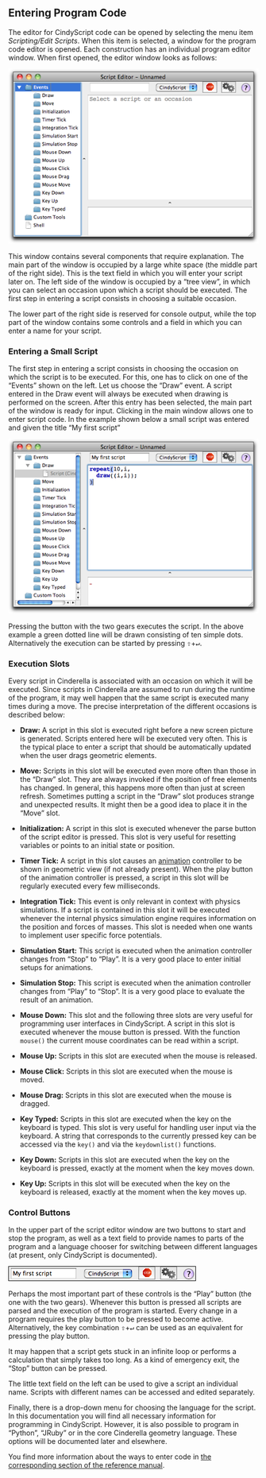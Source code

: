 ## Entering Program Code

The editor for CindyScript code can be opened by selecting the menu item *Scripting/Edit Scripts*.
When this item is selected, a window for the program code editor is opened.
Each construction has an individual program editor window.
When first opened, the editor window looks as follows:

![The script editor](img/EnterScript5.png)

This window contains several components that require explanation.
The main part of the window is occupied by a large white space (the middle part of the right side).
This is the text field in which you will enter your script later on.
The left side of the window is occupied by a “tree view”, in which you can select an occasion upon which a script should be executed.
The first step in entering a script consists in choosing a suitable occasion.

The lower part of the right side is reserved for console output, while the top part of the window contains some controls and a field in which you can enter a name for your script.

### Entering a Small Script

The first step in entering a script consists in choosing the occasion on which the script is to be executed.
For this, one has to click on one of the “Events” shown on the left.
Let us choose the “Draw” event.
A script entered in the Draw event will always be executed when drawing is performed on the screen.
After this entry has been selected, the main part of the window is ready for input.
Clicking in the main window allows one to enter script code.
In the example shown below a small script was entered and given the title “My first script”

![Entering text](img/EnterScript6.png)

Pressing the button with the two gears executes the script.
In the above example a green dotted line will be drawn consisting of ten simple dots.
Alternatively the execution can be started by pressing <kbd>⇧</kbd>+<kbd>↵</kbd>.

### Execution Slots

Every script in Cinderella is associated with an occasion on which it will be executed.
Since scripts in Cinderella are assumed to run during the runtime of the program, it may well happen that the same script is executed many times during a move.
The precise interpretation of the different occasions is described below:

*  **Draw:**
A script in this slot is executed right before a new screen picture is generated.
Scripts entered here will be executed very often.
This is the typical place to enter a script that should be automatically updated when the user drags geometric elements.

* **Move:**
Scripts in this slot will be executed even more often than those in the “Draw” slot.
They are always invoked if the position of free elements has changed.
In general, this happens more often than just at screen refresh.
Sometimes putting a script in the “Draw” slot produces strange and unexpected results.
It might then be a good idea to place it in the “Move” slot.

* **Initialization:**
A script in this slot is executed whenever the parse button of the script editor is pressed.
This slot is very useful for resetting variables or points to an initial state or position.

* **Timer Tick:**
A script in this slot causes an [animation](Animation.md) controller to be shown in geometric view (if not already present).
When the play button of the animation controller is pressed, a script in this slot will be regularly executed every few milliseconds.

* **Integration Tick:**
This event is only relevant in context with physics simulations.
If a script is contained in this slot it will be executed whenever the internal physics simulation engine requires information on the position and forces of masses.
This slot is needed when one wants to implement user specific force potentials.

* **Simulation Start:**
This script is executed when the animation controller changes from “Stop” to “Play”. It is a very good place to enter initial setups for animations.

* **Simulation Stop:**
This script is executed when the animation controller changes from “Play” to “Stop”. It is a very good place to evaluate the result of an animation.

* **Mouse Down:**
This slot and the following three slots are very useful for programming user interfaces in CindyScript.
A script in this slot is executed whenever the mouse button is pressed.
With the function `mouse()` the current mouse coordinates can be read within a script.

* **Mouse Up:**
Scripts in this slot are executed when the mouse is released.

* **Mouse Click:**
Scripts in this slot are executed when the mouse is moved.

* **Mouse Drag:**
Scripts in this slot are executed when the mouse is dragged.

* **Key Typed:**
Scripts in this slot are executed when the key on the keyboard is typed.
This slot is very useful for handling user input via the keyboard.
A string that corresponds to the currently pressed key can be accessed via the `key()` and via the `keydownlist()` functions.

* **Key Down:**
Scripts in this slot are executed when the key on the keyboard is pressed, exactly at the moment when the key moves down.

* **Key Up:**
Scripts in this slot will be executed when the key on the keyboard is released, exactly at the moment when the key moves up.

###  Control Buttons

In the upper part of the script editor window are two buttons to start and stop the program, as well as a text field to provide names to parts of the program and a language chooser for switching between different languages (at present, only CindyScript is documented).

![The script controls](img/EnterScript7.png)

Perhaps the most important part of these controls is the “Play” button (the one with the two gears).
Whenever this button is pressed all scripts are parsed and the execution of the program is started.
Every change in a program requires the play button to be pressed to become active.
Alternatively, the key combination <kbd>⇧</kbd>+<kbd>↵</kbd> can be used as an equivalent for pressing the play button.

It may happen that a script gets stuck in an infinite loop or performs a calculation that simply takes too long.
As a kind of emergency exit, the “Stop” button can be pressed.

The little text field on the left can be used to give a script an individual name.
Scripts with different names can be accessed and edited separately.

Finally, there is a drop-down menu for choosing the language for the script.
In this documentation you will find all necessary information for programming in CindyScript.
However, it is also possible to program in “Python”, “JRuby” or in the core Cinderella geometry language.
These options will be documented later and elsewhere.

You find more information about the ways to enter code in [the corresponding section of the reference manual](The_CindyScript_Editor.md).

